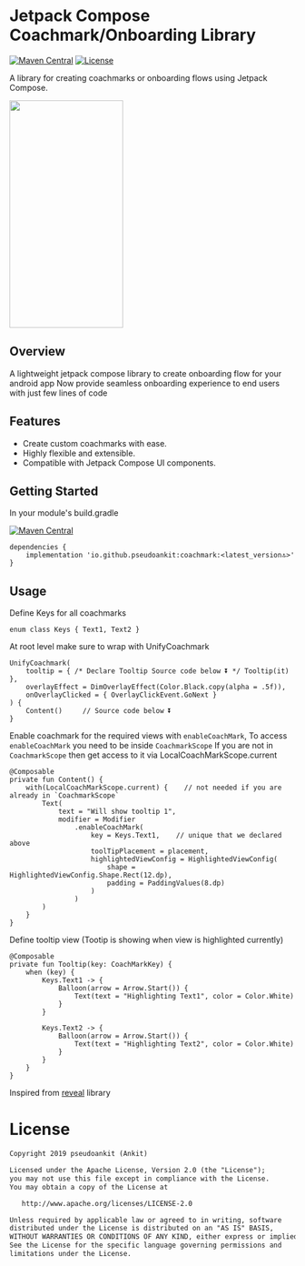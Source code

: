 # Jetpack Compose Coachmark/Onboarding Library

[![Maven Central](https://maven-badges.herokuapp.com/maven-central/io.github.pseudoankit/coachmark/badge.svg)](https://maven-badges.herokuapp.com/maven-central/io.github.pseudoankit/coachmark)
<a href="https://opensource.org/licenses/Apache-2.0"><img alt="License" src="https://img.shields.io/badge/License-Apache%202.0-blue.svg"/></a>


A library for creating coachmarks or onboarding flows using Jetpack Compose.

<img src="https://github.com/pseudoankit/coachmark/assets/54987308/38c18ebb-5057-46f8-bdd8-6d9c966a603b" width="200" height="400"/>

## Overview

A lightweight jetpack compose library to create onboarding flow for your android app
Now provide seamless onboarding experience to end users with just few lines of code

## Features

- Create custom coachmarks with ease.
- Highly flexible and extensible.
- Compatible with Jetpack Compose UI components.

## Getting Started

In your module's build.gradle

[![Maven Central](https://maven-badges.herokuapp.com/maven-central/io.github.pseudoankit/coachmark/badge.svg)](https://maven-badges.herokuapp.com/maven-central/io.github.pseudoankit/coachmark)
```
dependencies {
    implementation 'io.github.pseudoankit:coachmark:<latest_version🔝>'
}
```

## Usage

Define Keys for all coachmarks
```
enum class Keys { Text1, Text2 }
```

At root level make sure to wrap with UnifyCoachmark
```
UnifyCoachmark(
    tooltip = { /* Declare Tooltip Source code below ⏬ */ Tooltip(it) },
    overlayEffect = DimOverlayEffect(Color.Black.copy(alpha = .5f)),
    onOverlayClicked = { OverlayClickEvent.GoNext }
) {
    Content()     // Source code below ⏬
}
```

Enable coachmark for the required views with `enableCoachMark`, To access `enableCoachMark` you need to be inside `CoachmarkScope`
If you are not in `CoachmarkScope` then get access to it via LocalCoachMarkScope.current
```
@Composable
private fun Content() {
    with(LocalCoachMarkScope.current) {    // not needed if you are already in `CoachmarkScope`
        Text(
            text = "Will show tooltip 1",
            modifier = Modifier
                .enableCoachMark(
                    key = Keys.Text1,    // unique that we declared above
                    toolTipPlacement = placement,
                    highlightedViewConfig = HighlightedViewConfig(
                        shape = HighlightedViewConfig.Shape.Rect(12.dp),
                        padding = PaddingValues(8.dp)
                    )
                )
        )
    }
}
```

Define tooltip view (Tootip is showing when view is highlighted currently) 
```
@Composable
private fun Tooltip(key: CoachMarkKey) {
    when (key) {
        Keys.Text1 -> {
            Balloon(arrow = Arrow.Start()) {
                Text(text = "Highlighting Text1", color = Color.White)
            }
        }
    
        Keys.Text2 -> {
            Balloon(arrow = Arrow.Start()) {
                Text(text = "Highlighting Text2", color = Color.White)
            }
        }
    }
}
```


Inspired from <a href = "https://github.com/svenjacobs/reveal">reveal</a> library

# License
```xml
Copyright 2019 pseudoankit (Ankit)

Licensed under the Apache License, Version 2.0 (the "License");
you may not use this file except in compliance with the License.
You may obtain a copy of the License at

   http://www.apache.org/licenses/LICENSE-2.0

Unless required by applicable law or agreed to in writing, software
distributed under the License is distributed on an "AS IS" BASIS,
WITHOUT WARRANTIES OR CONDITIONS OF ANY KIND, either express or implied.
See the License for the specific language governing permissions and
limitations under the License.
```
